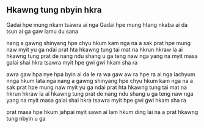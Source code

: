 ## Hkawng tung nbyin hkra

Gadai hpe mung nkam tsawra ai nga
Gadai hpe mung htang nkaba ai da
tsun ai ga gaw lamu du sana

nang a gawng shinyang hpe chyu hkum kam nga
na a sak prat hpe mung naw myit yu ga
ndai prat hta hkawng tung tai mat na
hkrun hkraw la ai hkawng tung prat de
nang ndu shang u ga
teng naw nga yang na myit masa galai shai hkra
tsawra myit hpe gwi gwi hkam sha ra

awra gaw hpa nye hpa byin ai da
le ra wa gaw aw ra hpe ra ai nga
lachyum nnga hkum lata nga
nang a gawng shinyang hpe chyu hkum kam nga
na a sak prat hpe mung naw myit yu ga
ndai prat hta hkawng tung tai mat na
hkrun hkraw la ai hkawng tung prat de
nang ndu shang u ga
teng naw nga yang na myit masa galai shai hkra
tsawra myit hpe gwi gwi hkam sha ra

prat masa hpe hkum jahpai
myit sawn ai lam hkum ding lai
na a prat hkawng tung nbyin u ga
